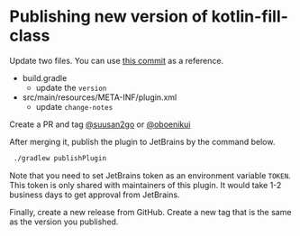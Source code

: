 # Publishing new version of kotlin-fill-class

Update two files. You can use [this commit](https://github.com/suusan2go/kotlin-fill-class/commit/5f7fe9a384b63d1664be9a99760fa2b61378c172) as a reference.

- build.gradle
  - update the `version`
- src/main/resources/META-INF/plugin.xml
  - update `change-notes`

Create a PR and tag [@suusan2go](https://github.com/suusan2go) or [@oboenikui](https://github.com/oboenikui)

After merging it, publish the plugin to JetBrains by the command below.

```bash
 ./gradlew publishPlugin
```

Note that you need to set JetBrains token as an environment variable `TOKEN`. This token is only shared with maintainers of this plugin.
It would take 1-2 business days to get approval from JetBrains.

Finally, create a new release from GitHub. Create a new tag that is the same as the version you published.

